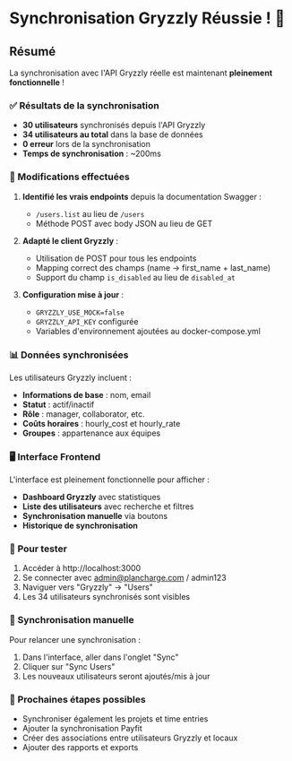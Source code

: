 # Synchronisation Gryzzly Réussie ! 🎉

## Résumé

La synchronisation avec l'API Gryzzly réelle est maintenant **pleinement fonctionnelle** !

### ✅ Résultats de la synchronisation

- **30 utilisateurs** synchronisés depuis l'API Gryzzly
- **34 utilisateurs au total** dans la base de données
- **0 erreur** lors de la synchronisation
- **Temps de synchronisation** : ~200ms

### 🔧 Modifications effectuées

1. **Identifié les vrais endpoints** depuis la documentation Swagger :
   - `/users.list` au lieu de `/users`
   - Méthode POST avec body JSON au lieu de GET

2. **Adapté le client Gryzzly** :
   - Utilisation de POST pour tous les endpoints
   - Mapping correct des champs (name → first_name + last_name)
   - Support du champ `is_disabled` au lieu de `disabled_at`

3. **Configuration mise à jour** :
   - `GRYZZLY_USE_MOCK=false`
   - `GRYZZLY_API_KEY` configurée
   - Variables d'environnement ajoutées au docker-compose.yml

### 📊 Données synchronisées

Les utilisateurs Gryzzly incluent :
- **Informations de base** : nom, email
- **Statut** : actif/inactif
- **Rôle** : manager, collaborator, etc.
- **Coûts horaires** : hourly_cost et hourly_rate
- **Groupes** : appartenance aux équipes

### 🖥️ Interface Frontend

L'interface est pleinement fonctionnelle pour afficher :
- **Dashboard Gryzzly** avec statistiques
- **Liste des utilisateurs** avec recherche et filtres
- **Synchronisation manuelle** via boutons
- **Historique de synchronisation**

### 🚀 Pour tester

1. Accéder à http://localhost:3000
2. Se connecter avec admin@plancharge.com / admin123
3. Naviguer vers "Gryzzly" → "Users"
4. Les 34 utilisateurs synchronisés sont visibles

### 🔄 Synchronisation manuelle

Pour relancer une synchronisation :
1. Dans l'interface, aller dans l'onglet "Sync"
2. Cliquer sur "Sync Users"
3. Les nouveaux utilisateurs seront ajoutés/mis à jour

### 📝 Prochaines étapes possibles

- Synchroniser également les projets et time entries
- Ajouter la synchronisation Payfit
- Créer des associations entre utilisateurs Gryzzly et locaux
- Ajouter des rapports et exports